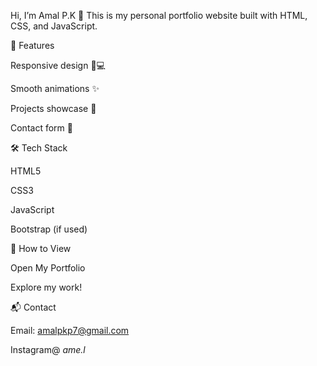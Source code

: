 Hi, I’m Amal P.K 👋
This is my personal portfolio website built with HTML, CSS, and JavaScript.

🚀 Features

Responsive design 📱💻

Smooth animations ✨

Projects showcase 💼

Contact form 📩

🛠️ Tech Stack

HTML5

CSS3

JavaScript

Bootstrap (if used)

📂 How to View

Open My Portfolio

Explore my work!

📬 Contact

Email: amalpkp7@gmail.com

Instagram@ _ame.l_
